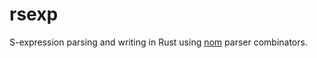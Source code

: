 # rsexp
S-expression parsing and writing in Rust using [nom](https://github.com/Geal/nom) parser combinators.
